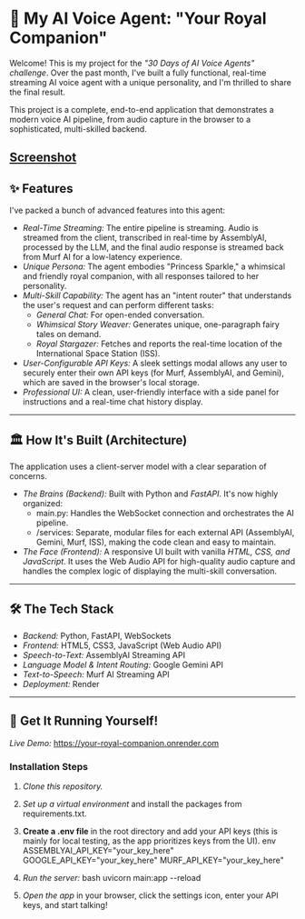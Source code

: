 # 👑 My AI Voice Agent: "Your Royal Companion"

Welcome! This is my project for the *"30 Days of AI Voice Agents" challenge*. Over the past month, I've built a fully functional, real-time streaming AI voice agent with a unique personality, and I'm thrilled to share the final result.

This project is a complete, end-to-end application that demonstrates a modern voice AI pipeline, from audio capture in the browser to a sophisticated, multi-skilled backend.

[Screenshot](https://github.com/Disha-Sakarkar/Agent_Voice/blob/main/Screenshot%202025-08-30%20205937.png?raw=true)
---

## ✨ Features

I've packed a bunch of advanced features into this agent:

* *Real-Time Streaming:* The entire pipeline is streaming. Audio is streamed from the client, transcribed in real-time by AssemblyAI, processed by the LLM, and the final audio response is streamed back from Murf AI for a low-latency experience.
* *Unique Persona:* The agent embodies "Princess Sparkle," a whimsical and friendly royal companion, with all responses tailored to her personality.
* *Multi-Skill Capability:* The agent has an "intent router" that understands the user's request and can perform different tasks:
    * *General Chat:* For open-ended conversation.
    * *Whimsical Story Weaver:* Generates unique, one-paragraph fairy tales on demand.
    * *Royal Stargazer:* Fetches and reports the real-time location of the International Space Station (ISS).
* *User-Configurable API Keys:* A sleek settings modal allows any user to securely enter their own API keys (for Murf, AssemblyAI, and Gemini), which are saved in the browser's local storage.
* *Professional UI:* A clean, user-friendly interface with a side panel for instructions and a real-time chat history display.

---

## 🏛 How It's Built (Architecture)

The application uses a client-server model with a clear separation of concerns.

* *The Brains (Backend):* Built with Python and *FastAPI*. It's now highly organized:
    * main.py: Handles the WebSocket connection and orchestrates the AI pipeline.
    * /services: Separate, modular files for each external API (AssemblyAI, Gemini, Murf, ISS), making the code clean and easy to maintain.
* *The Face (Frontend):* A responsive UI built with vanilla *HTML, CSS, and JavaScript*. It uses the Web Audio API for high-quality audio capture and handles the complex logic of displaying the multi-skill conversation.

---

## 🛠 The Tech Stack

* *Backend:* Python, FastAPI, WebSockets
* *Frontend:* HTML5, CSS3, JavaScript (Web Audio API)
* *Speech-to-Text:* AssemblyAI Streaming API
* *Language Model & Intent Routing:* Google Gemini API
* *Text-to-Speech:* Murf AI Streaming API
* *Deployment:* Render

---

## 🚀 Get It Running Yourself!

*Live Demo:* https://your-royal-companion.onrender.com

### Installation Steps

1.  *Clone this repository.*
2.  *Set up a virtual environment* and install the packages from requirements.txt.
3.  **Create a .env file** in the root directory and add your API keys (this is mainly for local testing, as the app prioritizes keys from the UI).
    env
    ASSEMBLYAI_API_KEY="your_key_here"
    GOOGLE_API_KEY="your_key_here"
    MURF_API_KEY="your_key_here"
    
4.  *Run the server:*
    bash
    uvicorn main:app --reload
    
5.  *Open the app* in your browser, click the settings icon, enter your API keys, and start talking!
